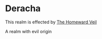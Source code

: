 # Deracha

This realm is effected by [The Homeward Veil](../Concepts/The%20Homeward%20Veil.md)

A realm with evil origin
